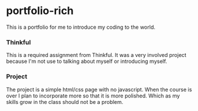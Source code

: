 # portfolio-rich
This is a portfolio for me to introduce my coding to the world.

### Thinkful
This is a required assignment from Thinkful. It was a very involved project because I'm not use to talking about myself or introducing myself.

### Project
The project is a simple html/css page with no javascript. When the course is over I plan to incorporate more so that it is more polished. Which as my skills grow in the class should not be a problem.